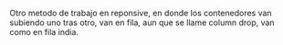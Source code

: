 Otro metodo de trabajo en reponsive, en donde los contenedores van subiendo uno tras otro, van en fila, aun que se llame column drop, van como en fila india.
